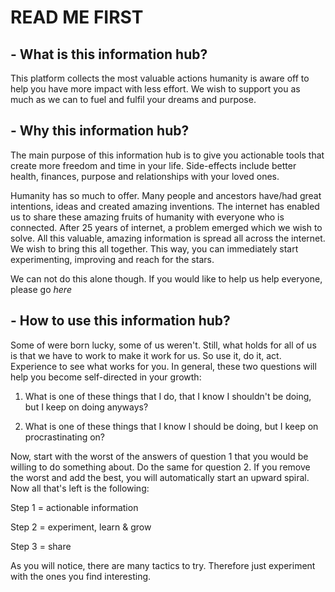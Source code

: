 # **READ ME FIRST**

## - What is this information hub?

  This platform collects the most valuable actions humanity is aware off to help you have more impact with less effort. We wish to support you as much as we can to fuel and fulfil your dreams and purpose.

## - Why this information hub?

  The main purpose of this information hub is to give you actionable tools that create more freedom and time in your life. Side-effects include better health, finances, purpose and relationships with your loved ones.

  Humanity has so much to offer. Many people and ancestors have/had great intentions, ideas and created amazing inventions. The internet has enabled us to share these amazing fruits of humanity with everyone who is connected. After 25 years of internet, a problem emerged which we wish to solve. All this valuable, amazing information is spread all across the internet. We wish to bring this all together. This way, you can immediately start experimenting, improving and reach for the stars.

  We can not do this alone though. If you would like to help us help everyone, please go *here*

## - How to use this information hub?

  Some of were born lucky, some of us weren't. Still, what holds for all of us is that we have to work to make it work for us. So use it, do it, act. Experience to see what works for you. In general, these two questions will help you become self-directed in your growth:

  1) What is one of these things that I do, that I know I shouldn't be doing, but I keep on doing anyways?

  2) What is one of these things that I know I should be doing, but I keep on procrastinating on?

  Now, start with the worst of the answers of question 1 that you would be willing to do something about. Do the same for question 2. If you remove the worst and add the best, you will automatically start an upward spiral. Now all that's left is the following:

  Step 1 = actionable information

  Step 2 = experiment, learn & grow

  Step 3 = share

  As you will notice, there are many tactics to try. Therefore just experiment with the ones you find interesting.
